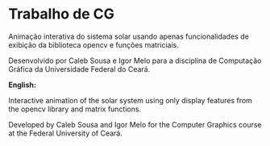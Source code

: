 # Trabalho de CG

Animação interativa do sistema solar usando apenas funcionalidades de exibição da biblioteca opencv e funções matriciais.

Desenvolvido por Caleb Sousa e Igor Melo para a disciplina de Computação Gráfica da Universidade Federal do Ceará.

**English:**

Interactive animation of the solar system using only display features from the opencv library and matrix functions.

Developed by Caleb Sousa and Igor Melo for the Computer Graphics course at the Federal University of Ceará.
